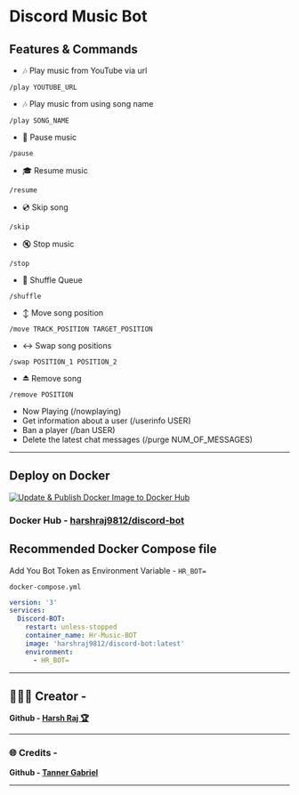 # Discord Music Bot  

## Features & Commands

* 🎶 Play music from YouTube via url

`/play YOUTUBE_URL`

* 🎶 Play music from using song name

`/play SONG_NAME`

* 📃 Pause music

`/pause`

* 🎓 Resume music

`/resume`

* 💿 Skip song

`/skip`

* 🔇 Stop music

`/stop`

* 🔀 Shuffle Queue

`/shuffle`

* ↕ Move song position

`/move TRACK_POSITION TARGET_POSITION`

* ↔️ Swap song positions

`/swap POSITION_1 POSITION_2`

* ⏏️ Remove song

`/remove POSITION`

* Now Playing (/nowplaying)
* Get information about a user (/userinfo USER)
* Ban a player (/ban USER)
* Delete the latest chat messages (/purge NUM_OF_MESSAGES)

***

## Deploy on Docker

[![Update & Publish Docker Image to Docker Hub](https://github.com/Harshraj9812/HR-Discord-Music-BOT/actions/workflows/main.yml/badge.svg)](https://github.com/Harshraj9812/HR-Discord-Music-BOT/actions/workflows/main.yml)

### Docker Hub - [harshraj9812/discord-bot](https://hub.docker.com/r/harshraj9812/discord-bot)

## Recommended Docker Compose file
Add You Bot Token as Environment Variable - `HR_BOT=`

`docker-compose.yml`
```yml
version: '3'
services:
  Discord-BOT:
    restart: unless-stopped
    container_name: Hr-Music-BOT
    image: 'harshraj9812/discord-bot:latest'
    environment:
      - HR_BOT=
```

***
## 👨🏻‍💻 Creator - 
**Github - [Harsh Raj 🏆](https://github.com/Harshraj9812)**

***
### 🌐 Credits - 
**Github - [Tanner Gabriel](https://github.com/TannerGabriel/)**

***
